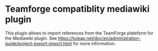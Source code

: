 Teamforge compatiblity mediawiki plugin
=======================================

This plugin allows to import references from the TeamForge plateform for the Mediawiki plugin.
See https://tuleap.net/doc/en/administration-guide/project-export-import.html for more information.
